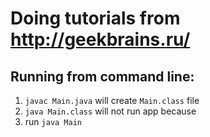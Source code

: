 # Doing tutorials from http://geekbrains.ru/

## Running from command line:
1. `javac Main.java` will create `Main.class` file
2. `java Main.class` will not run app because
3. run `java Main`
